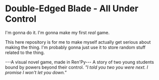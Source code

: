 # Double-Edged Blade - All Under Control

I'm gonna do it. I'm gonna make my first _real_ game.

This here repository is for me to make myself actually get serious about making the thing.
I'm probably gonna just use it to store random stuff related to the thing.

---A visual novel game, made in Ren'Py---
A story of two young students bound by powers beyond their control.
_"I told you two you were next. I promise I won't let you down."_
